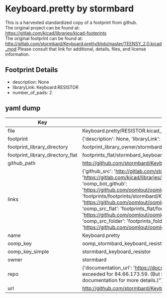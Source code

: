 # Keyboard.pretty by stormbard  
This is a harvested standardized copy of a footprint from github.  
The original project can be found at:  
https://gitlab.com/kicad/libraries/kicad-footprints  
The original footprint can be found at:
http://gitlab.com/stormbard/Keyboard.pretty/blob/master/TEENSY_2.0.kicad_mod
Please consult that link for additional, details, files, and license information.  
## Footprint Details
* description: None  
* libraryLink: Keyboard:RESISTOR  
* number_of_pads: 2  
## yaml dump  
| Key | Value |  
| --- | --- |  
| file | Keyboard.pretty/RESISTOR.kicad_mod |  
| footprint | {'description': None, 'libraryLink': 'Keyboard:RESISTOR', 'number_of_pads': 2} |  
| footprint_library_directory | footprint_library_owner/stormbard_Keyboard.pretty |  
| footprint_library_directory_flat | footprints_flat/stormbard_keyboard_resistor/working |  
| github_path | http://github.com/stormbard/Keyboard.pretty/blob/master/RESISTOR.kicad_mod |  
| links | {'github_src': 'http://gitlab.com/stormbard/Keyboard.pretty/blob/master/TEENSY_2.0.kicad_mod', 'github_src_repo': 'https://gitlab.com/kicad/libraries/kicad-footprints', 'oomp_bot': 'footprints/stormbard_keyboard_resistor/working', 'oomp_bot_github': 'https://github.com/oomlout/oomlout_oomp_footprint_bot/tree/main/footprints/stormbard_keyboard_resistor/working', 'oomp_doc': 'footprints/footprints/stormbard/Keyboard/RESISTOR/working/', 'oomp_doc_github': 'https://github.com/oomlout/oomlout_oomp_footprint_doc/tree/main/footprints/footprints/stormbard/Keyboard/RESISTOR/working', 'oomp_src_flat': 'footprints_flat/footprints_flat/stormbard_keyboard_resistor/working', 'oomp_src_flat_github': 'https://github.com/oomlout/oomlout_oomp_footprint_src/tree/main/footprints_flat/stormbard_keyboard_resistor/working', 'oomp_src_folder': 'footprints_folder/footprints_folder/stormbard/Keyboard/RESISTOR/working', 'oomp_src_folder_github': 'https://github.com/oomlout/oomlout_oomp_footprint_src/tree/main/footprints_folder/stormbard/Keyboard/RESISTOR/working'} |  
| name | Keyboard.pretty |  
| oomp_key | oomp_stormbard_keyboard_resistor |  
| oomp_key_simple | stormbard_keyboard_resistor |  
| owner | stormbard |  
| repo | {'documentation_url': 'https://docs.github.com/rest/overview/resources-in-the-rest-api#rate-limiting', 'message': "API rate limit exceeded for 84.66.173.59. (But here's the good news: Authenticated requests get a higher rate limit. Check out the documentation for more details.)"} |  
| url | http://github.com/stormbard/Keyboard.pretty |  

